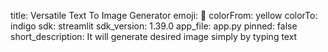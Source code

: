 title: Versatile Text To Image Generator
emoji: 🦀
colorFrom: yellow
colorTo: indigo
sdk: streamlit
sdk_version: 1.39.0
app_file: app.py
pinned: false
short_description: It will generate desired image simply by typing text
